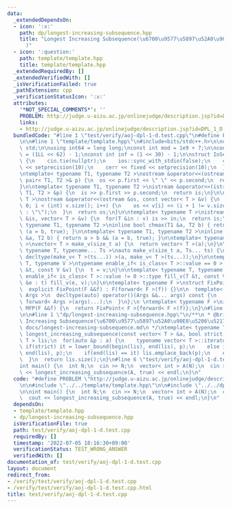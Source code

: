 ```yaml
---
data:
  _extendedDependsOn:
  - icon: ':x:'
    path: dp/longest-increasing-subsequence.hpp
    title: "Longest Increasing Subsequence(\u6700\u9577\u5897\u52A0\u90E8\u5206\u5217\
      )"
  - icon: ':question:'
    path: template/template.hpp
    title: template/template.hpp
  _extendedRequiredBy: []
  _extendedVerifiedWith: []
  _isVerificationFailed: true
  _pathExtension: cpp
  _verificationStatusIcon: ':x:'
  attributes:
    '*NOT_SPECIAL_COMMENTS*': ''
    PROBLEM: http://judge.u-aizu.ac.jp/onlinejudge/description.jsp?id=DPL_1_D
    links:
    - http://judge.u-aizu.ac.jp/onlinejudge/description.jsp?id=DPL_1_D
  bundledCode: "#line 1 \"test/verify/aoj-dpl-1-d.test.cpp\"\n#define PROBLEM \"http://judge.u-aizu.ac.jp/onlinejudge/description.jsp?id=DPL_1_D\"\
    \n\n#line 1 \"template/template.hpp\"\n#include<bits/stdc++.h>\n\nusing namespace\
    \ std;\n\nusing int64 = long long;\nconst int mod = 1e9 + 7;\n\nconst int64 infll\
    \ = (1LL << 62) - 1;\nconst int inf = (1 << 30) - 1;\n\nstruct IoSetup {\n  IoSetup()\
    \ {\n    cin.tie(nullptr);\n    ios::sync_with_stdio(false);\n    cout << fixed\
    \ << setprecision(10);\n    cerr << fixed << setprecision(10);\n  }\n} iosetup;\n\
    \ntemplate< typename T1, typename T2 >\nostream &operator<<(ostream &os, const\
    \ pair< T1, T2 >& p) {\n  os << p.first << \" \" << p.second;\n  return os;\n\
    }\n\ntemplate< typename T1, typename T2 >\nistream &operator>>(istream &is, pair<\
    \ T1, T2 > &p) {\n  is >> p.first >> p.second;\n  return is;\n}\n\ntemplate< typename\
    \ T >\nostream &operator<<(ostream &os, const vector< T > &v) {\n  for(int i =\
    \ 0; i < (int) v.size(); i++) {\n    os << v[i] << (i + 1 != v.size() ? \" \"\
    \ : \"\");\n  }\n  return os;\n}\n\ntemplate< typename T >\nistream &operator>>(istream\
    \ &is, vector< T > &v) {\n  for(T &in : v) is >> in;\n  return is;\n}\n\ntemplate<\
    \ typename T1, typename T2 >\ninline bool chmax(T1 &a, T2 b) { return a < b &&\
    \ (a = b, true); }\n\ntemplate< typename T1, typename T2 >\ninline bool chmin(T1\
    \ &a, T2 b) { return a > b && (a = b, true); }\n\ntemplate< typename T = int64\
    \ >\nvector< T > make_v(size_t a) {\n  return vector< T >(a);\n}\n\ntemplate<\
    \ typename T, typename... Ts >\nauto make_v(size_t a, Ts... ts) {\n  return vector<\
    \ decltype(make_v< T >(ts...)) >(a, make_v< T >(ts...));\n}\n\ntemplate< typename\
    \ T, typename V >\ntypename enable_if< is_class< T >::value == 0 >::type fill_v(T\
    \ &t, const V &v) {\n  t = v;\n}\n\ntemplate< typename T, typename V >\ntypename\
    \ enable_if< is_class< T >::value != 0 >::type fill_v(T &t, const V &v) {\n  for(auto\
    \ &e : t) fill_v(e, v);\n}\n\ntemplate< typename F >\nstruct FixPoint : F {\n\
    \  explicit FixPoint(F &&f) : F(forward< F >(f)) {}\n\n  template< typename...\
    \ Args >\n  decltype(auto) operator()(Args &&... args) const {\n    return F::operator()(*this,\
    \ forward< Args >(args)...);\n  }\n};\n \ntemplate< typename F >\ninline decltype(auto)\
    \ MFP(F &&f) {\n  return FixPoint< F >{forward< F >(f)};\n}\n#line 4 \"test/verify/aoj-dpl-1-d.test.cpp\"\
    \n\n#line 1 \"dp/longest-increasing-subsequence.hpp\"\n/**\n * @brief Longest\
    \ Increasing Subsequence(\u6700\u9577\u5897\u52A0\u90E8\u5206\u5217)\n * @docs\
    \ docs/longest-increasing-subsequence.md\n */\ntemplate< typename T >\nsize_t\
    \ longest_increasing_subsequence(const vector< T > &a, bool strict) {\n  vector<\
    \ T > lis;\n  for(auto &p : a) {\n    typename vector< T >::iterator it;\n   \
    \ if(strict) it = lower_bound(begin(lis), end(lis), p);\n    else it = upper_bound(begin(lis),\
    \ end(lis), p);\n    if(end(lis) == it) lis.emplace_back(p);\n    else *it = p;\n\
    \  }\n  return lis.size();\n}\n#line 6 \"test/verify/aoj-dpl-1-d.test.cpp\"\n\n\
    int main() {\n  int N;\n  cin >> N;\n  vector< int > A(N);\n  cin >> A;\n  cout\
    \ << longest_increasing_subsequence(A, true) << endl;\n}\n"
  code: "#define PROBLEM \"http://judge.u-aizu.ac.jp/onlinejudge/description.jsp?id=DPL_1_D\"\
    \n\n#include \"../../template/template.hpp\"\n\n#include \"../../dp/longest-increasing-subsequence.hpp\"\
    \n\nint main() {\n  int N;\n  cin >> N;\n  vector< int > A(N);\n  cin >> A;\n\
    \  cout << longest_increasing_subsequence(A, true) << endl;\n}\n"
  dependsOn:
  - template/template.hpp
  - dp/longest-increasing-subsequence.hpp
  isVerificationFile: true
  path: test/verify/aoj-dpl-1-d.test.cpp
  requiredBy: []
  timestamp: '2022-07-05 18:16:30+09:00'
  verificationStatus: TEST_WRONG_ANSWER
  verifiedWith: []
documentation_of: test/verify/aoj-dpl-1-d.test.cpp
layout: document
redirect_from:
- /verify/test/verify/aoj-dpl-1-d.test.cpp
- /verify/test/verify/aoj-dpl-1-d.test.cpp.html
title: test/verify/aoj-dpl-1-d.test.cpp
---
```

